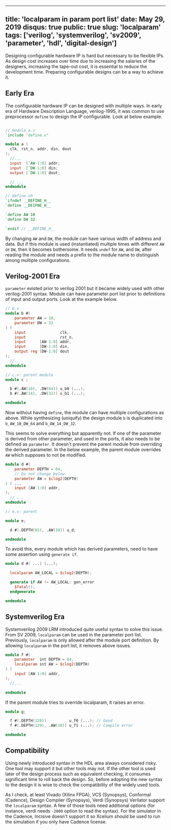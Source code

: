 ----
title: 'localparam in param port list'
date: May 29, 2019
disqus: true
public: true
slug: 'localparam'
tags: ['verilog', 'systemverilog', 'sv2009', 'parameter', 'hdl', 'digital-design']
----

Designing configurable hardware IP is hard but necessary to be flexible IPs. As
design cost increases over time due to increasing the salaries of the designers,
increasing the tape-out cost, it is essential to reduce the development time.
Preparing configurable designs can be a way to achieve it.

## Early Era

The configurable hardware IP can be designed with multiple ways. In early era of
Hardware Description Language, verilog-1995, it was common to use preprocessor
`define` to design the IP configurable. Look at below example.

```verilog

// module_a.v
`include "define.v"

module a (
  clk, rst_n, addr, din, dout
);
  //...
  input  [`AW-1:0] addr;
  input  [`DW-1:0] din;
  output [`DW-1:0] dout;

  // ...
endmodule

// define.vh
`ifndef __DEFINE_H__
`define __DEIFNE_H__

`define AW 10
`define DW 32

`endif // __DEFINE_H__
```

By changing `AW` and `DW`, the module can have various width of address and
data. But if this module is used (instantiated) multiple times with different
`AW` or `DW`, then it becomes bothersome. It needs `undef` for `AW`, and `DW`,
after reading the module and needs a prefix to the module name to distinguish
among multiple configurations.

## Verilog-2001 Era

`parameter` existed prior to verilog 2001 but it became widely used with other
verilog-2001 syntax. Module can have parameter port list prior to definitions of
input and output ports. Look at the example below.

```verilog
// b.v
module b #(
    parameter AW = 10,
    parameter DW = 32
) (
    input               clk,
    input               rst_n,
    input      [AW-1:0] addr,
    input      [DW-1:0] din,
    output reg [DW-1:0] dout
);
  //...
endmodule

// c.v: parent module
module c ;

  b #(.AW(10), .DW(64)) u_b0 (...);
  b #(.AW(14), .DW(32)) u_b1 (...);

endmodule
```

Now without having `define`, the module can have multiple configurations as
above. While synthesizing (uniquify) the design module `b` is duplicated into
`b_AW_10_DW_64` and `b_AW_14_DW_32`.

This seems to solve everything but apparently not. If one of the parameter is
derived from other parameter, and used in the ports, it also needs to be defined
as `parameter`. It doesn't prevent the parent module from overriding the derived
parameter. In the below example, the parent module overrides `AW` which supposes
to not be modified.

```verilog
module d #(
    parameter DEPTH = 64,
    // Do not change below.
    parameter AW = $clog2(DEPTH)
) ( ... 
    input [AW-1:0] addr,
);
  // ...
endmodule

// e.v: parent

module e;

  d #(.DEPTH(65), .AW(10)) u_d;

endmodule
```

To avoid this, every module which has derived parameters, need to have some
assertion using `generate if`.

```verilog
module d #( ...) (...);

  localparam AW_LOCAL = $clog2(DEPTH);

  generate if AW != AW_LOCAL: gen_error
    $fatal();
  endgenerate

endmodule
```

## Systemverilog Era

Systemverilog 2009 LRM introduced quite useful syntax to solve this issue. From
SV 2009, `localparam` can be used in the parameter port list. Previously,
`localparam` is only allowed after the module port definition. By allowing
`localparam` in the port list, it removes above issues.

```verilog
module f #(
    parameter  int DEPTH = 64,
    localparam int AW = $clog2(DEPTH)
) (
    input [AW-1:0] addr,
);
  //...

endmodule
```

If the parent module tries to override localparam, it raises an error.

```verilog
module g;

  f #(.DEPTH(128))          u_f0 (...); // Good
  f #(.DEPTH(129), .AW(10)) u_f1 (...); // Compile error

endmodule
```

## Compatibility

Using newly introduced syntax in the HDL area always considered risky. One tool
may support it but other tools may not. If the other tool is used later of the
design process such as equivalent checking, it consumes significant time to roll
back the design. So, before adopting the new syntax to the design it is wise to
check the compatibility of the widely used tools.

As I check, at least Vivado (Xilinx FPGA), VCS (Synopsys), Conformal (Cadence),
Design Compiler (Synopsys), Verdi (Synopsys) Verilator support the `localparam`
syntax. A few of those tools need additional options (for instance, verdi needs
`-2009` option to read the syntax). For the simulator in the Cadence, Incisive
doesn't support it so Xcelium should be used to run the simulation if you only
have Cadence license.
